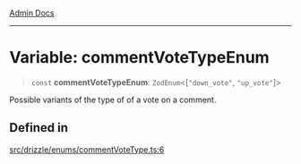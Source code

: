 [Admin Docs](/)

***

# Variable: commentVoteTypeEnum

> `const` **commentVoteTypeEnum**: `ZodEnum`\<[`"down_vote"`, `"up_vote"`]\>

Possible variants of the type of of a vote on a comment.

## Defined in

[src/drizzle/enums/commentVoteType.ts:6](https://github.com/NishantSinghhhhh/talawa-api/blob/ff0f1d6ae21d3428519b64e42fe3bfdff573cb6e/src/drizzle/enums/commentVoteType.ts#L6)
